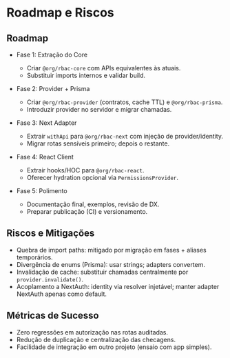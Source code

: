 # Roadmap e Riscos

## Roadmap

- Fase 1: Extração do Core
  - Criar `@org/rbac-core` com APIs equivalentes às atuais.
  - Substituir imports internos e validar build.

- Fase 2: Provider + Prisma
  - Criar `@org/rbac-provider` (contratos, cache TTL) e `@org/rbac-prisma`.
  - Introduzir provider no servidor e migrar chamadas.

- Fase 3: Next Adapter
  - Extrair `withApi` para `@org/rbac-next` com injeção de provider/identity.
  - Migrar rotas sensíveis primeiro; depois o restante.

- Fase 4: React Client
  - Extrair hooks/HOC para `@org/rbac-react`.
  - Oferecer hydration opcional via `PermissionsProvider`.

- Fase 5: Polimento
  - Documentação final, exemplos, revisão de DX.
  - Preparar publicação (CI) e versionamento.

## Riscos e Mitigações

- Quebra de import paths: mitigado por migração em fases + aliases temporários.
- Divergência de enums (Prisma): usar strings; adapters convertem.
- Invalidação de cache: substituir chamadas centralmente por `provider.invalidate()`.
- Acoplamento a NextAuth: identity via resolver injetável; manter adapter NextAuth apenas como default.

## Métricas de Sucesso

- Zero regressões em autorização nas rotas auditadas.
- Redução de duplicação e centralização das checagens.
- Facilidade de integração em outro projeto (ensaio com app simples).

